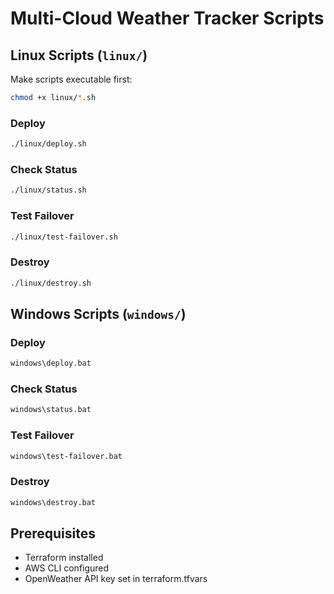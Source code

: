 # Multi-Cloud Weather Tracker Scripts

## Linux Scripts (`linux/`)

Make scripts executable first:
```bash
chmod +x linux/*.sh
```

### Deploy
```bash
./linux/deploy.sh
```

### Check Status
```bash
./linux/status.sh
```

### Test Failover
```bash
./linux/test-failover.sh
```

### Destroy
```bash
./linux/destroy.sh
```

## Windows Scripts (`windows/`)

### Deploy
```cmd
windows\deploy.bat
```

### Check Status
```cmd
windows\status.bat
```

### Test Failover
```cmd
windows\test-failover.bat
```

### Destroy
```cmd
windows\destroy.bat
```

## Prerequisites

- Terraform installed
- AWS CLI configured
- OpenWeather API key set in terraform.tfvars
